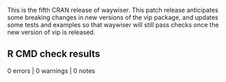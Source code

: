 This is the fifth CRAN release of waywiser. This patch release anticipates
some breaking changes in new versions of the vip package, and updates some tests 
and examples so that waywiser will still pass checks once the new version of vip 
is released.

## R CMD check results

0 errors | 0 warnings | 0 notes
